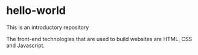 # hello-world
This is an introductory repository 

The front-end technologies that are used to build websites are HTML, CSS and Javascript. 
